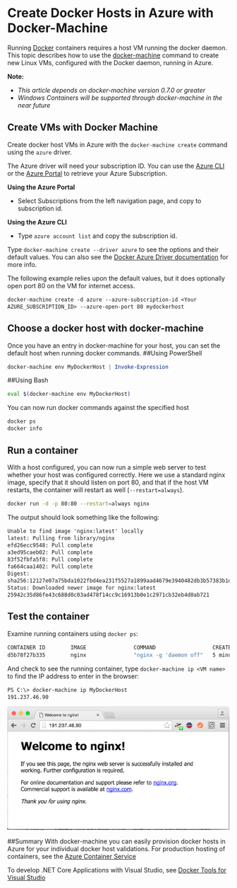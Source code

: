 <properties
   pageTitle="Create Docker hosts in Azure with Docker Machine | Microsoft Azure"
   description="Describes use of Docker Machine to create docker hosts in Azure."
   services="azure-container-service"
   documentationCenter="na"
   authors="allclark"
   manager="douge"
   editor="" />
<tags
   ms.service="multiple"
   ms.devlang="dotnet"
   ms.topic="article"
   ms.tgt_pltfrm="na"
   ms.workload="multiple"
   ms.date="06/08/2016"
   ms.author="allclark;stevelas" />

# Create Docker Hosts in Azure with Docker-Machine

Running [Docker](https://www.docker.com/) containers requires a host VM running the docker daemon.
This topic describes how to use the [docker-machine](https://docs.docker.com/machine/) command
to create new Linux VMs, configured with the Docker daemon, running in Azure. 

**Note:** 
- *This article depends on docker-machine version 0.7.0 or greater*
- *Windows Containers will be supported through docker-machine in the near future*

## Create VMs with Docker Machine

Create docker host VMs in Azure with the `docker-machine create` command using the `azure` driver. 

The Azure driver will need your subscription ID. You can use the [Azure CLI](xplat-cli-install.md)
or the [Azure Portal](https://portal.azure.com) to retrieve your Azure Subscription. 

**Using the Azure Portal**
- Select Subscriptions from the left navigation page, and copy to subscription id.

**Using the Azure CLI**
- Type ```azure account list``` and copy the subscription id.

Type `docker-machine create --driver azure` to see the options and their default values.
You can also see the [Docker Azure Driver documentation](https://docs.docker.com/machine/drivers/azure/) for more info. 

The following example relies upon the default values, but it does optionally open port 80 on the VM for internet access. 

```
docker-machine create -d azure --azure-subscription-id <Your AZURE_SUBSCRIPTION_ID> --azure-open-port 80 mydockerhost
```

## Choose a docker host with docker-machine
Once you have an entry in docker-machine for your host, you can set the default host when running docker commands.
##Using PowerShell

```powershell
docker-machine env MyDockerHost | Invoke-Expression 
```

##Using Bash

```bash
eval $(docker-machine env MyDockerHost)
```

You can now run docker commands against the specified host

```
docker ps
docker info
```

## Run a container

With a host configured, you can now run a simple web server to test whether your host was configured correctly.
Here we use a standard nginx image, specify that it should listen on port 80, and that if the host VM restarts, the container will restart as well (`--restart=always`). 

```bash
docker run -d -p 80:80 --restart=always nginx
```

The output should look something like the following:

```
Unable to find image 'nginx:latest' locally
latest: Pulling from library/nginx
efd26ecc9548: Pull complete
a3ed95caeb02: Pull complete
83f52fbfa5f8: Pull complete
fa664caa1402: Pull complete
Digest: sha256:12127e07a75bda1022fbd4ea231f5527a1899aad4679e3940482db3b57383b1d
Status: Downloaded newer image for nginx:latest
25942c35d86fe43c688d0c03ad478f14cc9c16913b0e1c2971cb32eb4d0ab721
```

## Test the container

Examine running containers using `docker ps`:

```bash
CONTAINER ID        IMAGE               COMMAND                  CREATED             STATUS              PORTS                         NAMES
d5b78f27b335        nginx               "nginx -g 'daemon off"   5 minutes ago       Up 5 minutes        0.0.0.0:80->80/tcp, 443/tcp   goofy_mahavira
```

And check to see the running container, type `docker-machine ip <VM name>` to find the IP address to enter in the browser:

```
PS C:\> docker-machine ip MyDockerHost
191.237.46.90
```

![Running ngnix container](./media/vs-azure-tools-docker-machine-azure-config/nginxsuccess.png)

##Summary
With docker-machine you can easily provision docker hosts in Azure for your individual docker host validations.
For production hosting of containers, see the [Azure Container Service](http://aka.ms/AzureContainerService)

To develop .NET Core Applications with Visual Studio, see [Docker Tools for Visual Studio](http://aka.ms/DockerToolsForVS)